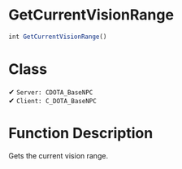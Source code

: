 # GetCurrentVisionRange
```js	
int GetCurrentVisionRange()
```
# Class
✔ `Server: CDOTA_BaseNPC`  
✔ `Client: C_DOTA_BaseNPC`  

# Function Description
Gets the current vision range.

